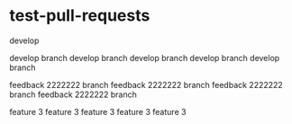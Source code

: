 # test-pull-requests

develop

develop branch develop branch develop branch develop branch develop branch 

feedback 2222222 branch 
feedback 2222222 branch 
feedback 2222222 branch 
feedback 2222222 branch 

feature 3 feature 3 feature 3 feature 3 feature 3 
